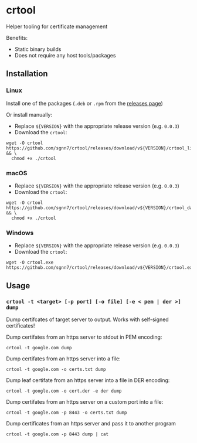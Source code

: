 # crtool
Helper tooling for certificate management

Benefits:
- Static binary builds
- Does not require any host tools/packages

## Installation

### Linux

Install one of the packages (`.deb` or `.rpm` from the [releases page](https://github.com/sgnn7/crtool/releases))

Or install manually:
- Replace `${VERSION}` with the appropriate release version (e.g. `0.0.3`)
- Download the `crtool`:
```sh-session
wget -O crtool https://github.com/sgnn7/crtool/releases/download/v${VERSION}/crtool_linux && \
  chmod +x ./crtool
```

### macOS

- Replace `${VERSION}` with the appropriate release version (e.g. `0.0.3`)
- Download the `crtool`:
```sh-session
wget -O crtool https://github.com/sgnn7/crtool/releases/download/v${VERSION}/crtool_darwin && \
  chmod +x ./crtool
```

### Windows

- Replace `${VERSION}` with the appropriate release version (e.g. `0.0.3`)
- Download the `crtool`:
```sh-session
wget -O crtool.exe https://github.com/sgnn7/crtool/releases/download/v${VERSION}/crtool.exe
```

## Usage

### `crtool -t <target> [-p port] [-o file] [-e < pem | der >] dump`

Dump certifcates of target server to output. Works with self-signed certificates!

Dump certifates from an https server to stdout in PEM encoding:
```sh-session
crtool -t google.com dump
```

Dump certifates from an https server into a file:
```sh-session
crtool -t google.com -o certs.txt dump
```

Dump leaf certifate from an https server into a file in DER encoding:
```sh-session
crtool -t google.com -o cert.der -e der dump
```

Dump certifates from an https server on a custom port into a file:
```sh-session
crtool -t google.com -p 8443 -o certs.txt dump
```

Dump certificates from an https server and pass it to another program
```sh-session
crtool -t google.com -p 8443 dump | cat
```
